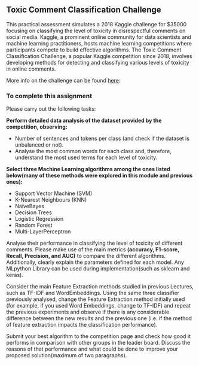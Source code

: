 ## Toxic Comment Classification Challenge
This practical assessment simulates a 2018 Kaggle challenge for $35000 focusing on classifying the level of toxicity in disrespectful comments on social media. Kaggle, a prominent online community for data scientists and machine learning practitioners, hosts machine learning competitions where participants compete to build effective algorithms. The Toxic Comment Classification Challenge, a popular Kaggle competition since 2018, involves developing methods for detecting and classifying various levels of toxicity in online comments.

More info on the challenge can be found [here](https://www.kaggle.com/c/jigsaw-toxic-comment-classification-challenge):

### To complete this assignment
Please carry out the following tasks:

**Perform detailed data analysis of the dataset provided by the competition, observing:**

- Number of sentences and tokens per class (and check if the dataset is unbalanced or not).
- Analyse the most common words for each class and, therefore, understand the most used terms for each level of toxicity.

**Select three Machine Learning algorithms among the ones listed below(many of these methods were explored in this module and previous ones):**
- Support Vector Machine (SVM)
- K-Nearest Neighbours (KNN)
- NaïveBayes
- Decision Trees
- Logistic Regression
- Random Forest
- Multi-LayerPerceptron
  
Analyse their performance in classifying the level of toxicity of different comments. Please make use of the main metrics **(accuracy, F1-score, Recall, Precision, and AUC)** to compare the different algorithms. Additionally, clearly explain the parameters defined for each model. Any MLpython Library can be used during implementation(such as sklearn and keras).

Consider the main Feature Extraction methods studied in previous Lectures, such as TF-IDF and WordEmbeddings. Using the same three classifier previously analysed, change the Feature Extraction method initially used (for example, if you used Word Embeddings, change to TF-IDF) and repeat the previous experiments and observe if there is any considerable difference between the new results and the previous one (i.e. if the method of feature extraction impacts the classification performance).

Submit your best algorithm to the competition page and check how good it performs in comparison with other groups in the leader board. Discuss the reasons of that performance and what could be done to improve your proposed solution(maximum of two paragraphs).
